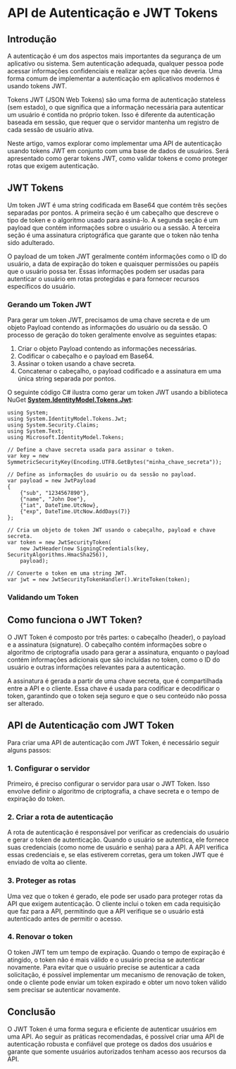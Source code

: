 # **API de Autenticação e JWT Tokens**

## **Introdução**

A autenticação é um dos aspectos mais importantes da segurança de um aplicativo ou sistema. Sem autenticação adequada, qualquer pessoa pode acessar informações confidenciais e realizar ações que não deveria. Uma forma comum de implementar a autenticação em aplicativos modernos é usando tokens JWT.

Tokens JWT (JSON Web Tokens) são uma forma de autenticação stateless (sem estado), o que significa que a informação necessária para autenticar um usuário é contida no próprio token. Isso é diferente da autenticação baseada em sessão, que requer que o servidor mantenha um registro de cada sessão de usuário ativa.

Neste artigo, vamos explorar como implementar uma API de autenticação usando tokens JWT em conjunto com uma base de dados de usuários. Será apresentado como gerar tokens JWT, como validar tokens e como proteger rotas que exigem autenticação.

## **JWT Tokens**

Um token JWT é uma string codificada em Base64 que contém três seções separadas por pontos. A primeira seção é um cabeçalho que descreve o tipo de token e o algoritmo usado para assiná-lo. A segunda seção é um payload que contém informações sobre o usuário ou a sessão. A terceira seção é uma assinatura criptográfica que garante que o token não tenha sido adulterado.

O payload de um token JWT geralmente contém informações como o ID do usuário, a data de expiração do token e quaisquer permissões ou papéis que o usuário possa ter. Essas informações podem ser usadas para autenticar o usuário em rotas protegidas e para fornecer recursos específicos do usuário.

### **Gerando um Token JWT**

Para gerar um token JWT, precisamos de uma chave secreta e de um objeto Payload contendo as informações do usuário ou da sessão. O processo de geração do token geralmente envolve as seguintes etapas:

1. Criar o objeto Payload contendo as informações necessárias.
2. Codificar o cabeçalho e o payload em Base64.
3. Assinar o token usando a chave secreta.
4. Concatenar o cabeçalho, o payload codificado e a assinatura em uma única string separada por pontos.

O seguinte código C# ilustra como gerar um token JWT usando a biblioteca NuGet **[System.IdentityModel.Tokens.Jwt](https://www.nuget.org/packages/System.IdentityModel.Tokens.Jwt/)**:

```
using System;
using System.IdentityModel.Tokens.Jwt;
using System.Security.Claims;
using System.Text;
using Microsoft.IdentityModel.Tokens;

// Define a chave secreta usada para assinar o token.
var key = new SymmetricSecurityKey(Encoding.UTF8.GetBytes("minha_chave_secreta"));

// Define as informações do usuário ou da sessão no payload.
var payload = new JwtPayload
{
    {"sub", "1234567890"},
    {"name", "John Doe"},
    {"iat", DateTime.UtcNow},
    {"exp", DateTime.UtcNow.AddDays(7)}
};

// Cria um objeto de token JWT usando o cabeçalho, payload e chave secreta.
var token = new JwtSecurityToken(
    new JwtHeader(new SigningCredentials(key, SecurityAlgorithms.HmacSha256)),
    payload);

// Converte o token em uma string JWT.
var jwt = new JwtSecurityTokenHandler().WriteToken(token);

```

### **Validando um Token**

## **Como funciona o JWT Token?**

O JWT Token é composto por três partes: o cabeçalho (header), o payload e a assinatura (signature). O cabeçalho contém informações sobre o algoritmo de criptografia usado para gerar a assinatura, enquanto o payload contém informações adicionais que são incluídas no token, como o ID do usuário e outras informações relevantes para a autenticação.

A assinatura é gerada a partir de uma chave secreta, que é compartilhada entre a API e o cliente. Essa chave é usada para codificar e decodificar o token, garantindo que o token seja seguro e que o seu conteúdo não possa ser alterado.

## **API de Autenticação com JWT Token**

Para criar uma API de autenticação com JWT Token, é necessário seguir alguns passos:

### **1. Configurar o servidor**

Primeiro, é preciso configurar o servidor para usar o JWT Token. Isso envolve definir o algoritmo de criptografia, a chave secreta e o tempo de expiração do token.

### **2. Criar a rota de autenticação**

A rota de autenticação é responsável por verificar as credenciais do usuário e gerar o token de autenticação. Quando o usuário se autentica, ele fornece suas credenciais (como nome de usuário e senha) para a API. A API verifica essas credenciais e, se elas estiverem corretas, gera um token JWT que é enviado de volta ao cliente.

### **3. Proteger as rotas**

Uma vez que o token é gerado, ele pode ser usado para proteger rotas da API que exigem autenticação. O cliente inclui o token em cada requisição que faz para a API, permitindo que a API verifique se o usuário está autenticado antes de permitir o acesso.

### **4. Renovar o token**

O token JWT tem um tempo de expiração. Quando o tempo de expiração é atingido, o token não é mais válido e o usuário precisa se autenticar novamente. Para evitar que o usuário precise se autenticar a cada solicitação, é possível implementar um mecanismo de renovação de token, onde o cliente pode enviar um token expirado e obter um novo token válido sem precisar se autenticar novamente.

## **Conclusão**

O JWT Token é uma forma segura e eficiente de autenticar usuários em uma API. Ao seguir as práticas recomendadas, é possível criar uma API de autenticação robusta e confiável que protege os dados dos usuários e garante que somente usuários autorizados tenham acesso aos recursos da API.